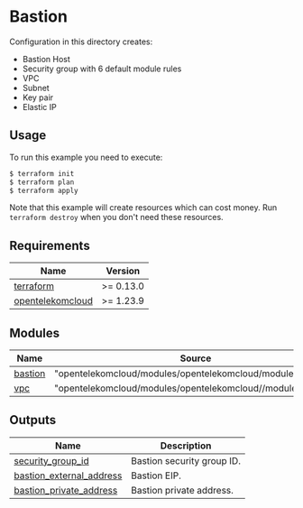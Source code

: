 # Bastion

Configuration in this directory creates:
- Bastion Host
- Security group with 6 default module rules
- VPC
- Subnet
- Key pair
- Elastic IP

## Usage

To run this example you need to execute:

```bash
$ terraform init
$ terraform plan
$ terraform apply
```

Note that this example will create resources which can cost money. Run `terraform destroy` when you don't need these resources.

## Requirements

| Name                                                                                           | Version   |
| ---------------------------------------------------------------------------------------------- |-----------|
| <a name="requirement_terraform"></a> [terraform](#requirement\_terraform)                      | >= 0.13.0 |
| <a name="requirement_opentelekomcloud"></a> [opentelekomcloud](#requirement\_opentelekomcloud) | >= 1.23.9 |

## Modules

| Name                                                      | Source                                                      | Version |
|-----------------------------------------------------------|-------------------------------------------------------------|---------|
| <a name="module_bastion"></a> [bastion](#module\_bastion) | "opentelekomcloud/modules/opentelekomcloud/modules/bastion" | 0.0.3   |
| <a name="module_vpc"></a> [vpc](#module\_vpc)             | "opentelekomcloud/modules/opentelekomcloud//modules/vpc"    | 0.0.3   |

## Outputs

| Name                                                                                                | Description                |
|-----------------------------------------------------------------------------------------------------|----------------------------|
| <a name="output_bastion_sg_id"></a> [security_group_id](#output\_bastion_sg_id)                     | Bastion security group ID. |
| <a name="output_bastion_address"></a> [bastion_external_address](#output\_bastion_external_address) | Bastion EIP.               |
| <a name="output_bastion_address"></a> [bastion_private_address](#output\_bastion_private_address)   | Bastion private address.   |
